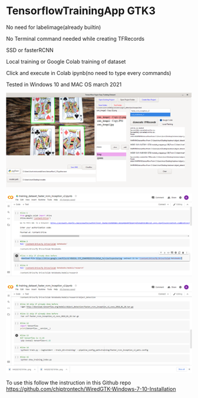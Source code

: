 # TensorflowTrainingApp GTK3


No need for labelimage(already builtin) 

No Terminal command needed while creating TFRecords

SSD or fasterRCNN

Local training or Google Colab training of dataset

Click and execute in Colab ipynb(no need to type every commands)


Tested in Windows 10 and MAC OS march 2021



![](img.png)






![](img1.png)






![](img2.png)


To use this follow the instruction in this Github repo
https://github.com/chiptrontech/WiredGTK-Windows-7-10-Installation
